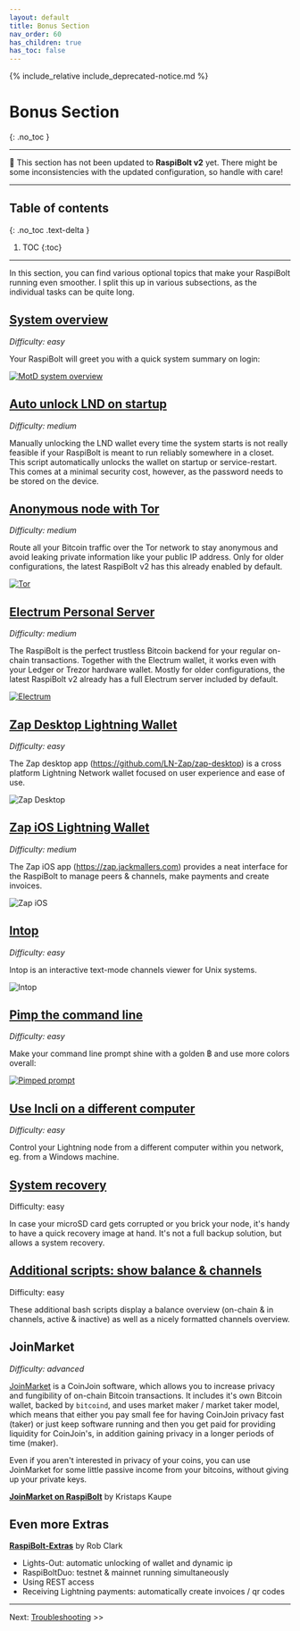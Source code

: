 ```yaml
---
layout: default
title: Bonus Section
nav_order: 60
has_children: true
has_toc: false
---
```

<!-- markdownlint-disable MD014 MD022 MD025 MD033 MD036 MD040 -->
{% include_relative include_deprecated-notice.md %}

# Bonus Section
{: .no_toc }

---

🚨 This section has not been updated to **RaspiBolt v2** yet.
There might be some inconsistencies with the updated configuration, so handle with care!

---
## Table of contents
{: .no_toc .text-delta }

1. TOC
{:toc}

---

In this section, you can find various optional topics that make your RaspiBolt running even smoother. I split this up in various subsections, as the individual tasks can be quite long.

## [System overview](raspibolt_61_system-overview.md)

*Difficulty: easy*

Your RaspiBolt will greet you with a quick system summary on login:

[![MotD system overview](images/60_status_overview.png)](raspibolt_61_system-overview.md)

## [Auto unlock LND on startup](raspibolt_6A_auto-unlock.md)

*Difficulty: medium*

Manually unlocking the LND wallet every time the system starts is not really feasible if your RaspiBolt is meant to run reliably somewhere in a closet. This script automatically unlocks the wallet on startup or service-restart. This comes at a minimal security cost, however, as the password needs to be stored on the device.

## [Anonymous node with Tor](raspibolt_69_tor.md)

*Difficulty: medium*

Route all your Bitcoin traffic over the Tor network to stay anonymous and avoid leaking private information like your public IP address.
Only for older configurations, the latest RaspiBolt v2 has this already enabled by default.

[![Tor](images/69_tor.png)](raspibolt_69_tor.md)

## [Electrum Personal Server](raspibolt_64_electrum.md)

*Difficulty: medium*

The RaspiBolt is the perfect trustless Bitcoin backend for your regular on-chain transactions.
Together with the Electrum wallet, it works even with your Ledger or Trezor hardware wallet.
Mostly for older configurations, the latest RaspiBolt v2 already has a full Electrum server included by default.

[![Electrum](images/60_eps_electrumwallet.png)](raspibolt_64_electrum.md)

## [Zap Desktop Lightning Wallet](raspibolt_71_zap.md)

*Difficulty: easy*

The Zap desktop app (https://github.com/LN-Zap/zap-desktop) is a cross platform Lightning Network wallet focused on user experience and ease of use.

![Zap Desktop](images/71_zap1_cropped.png)

## [Zap iOS Lightning Wallet](raspibolt_72_zap-ios.md)

*Difficulty: medium*

The Zap iOS app (https://zap.jackmallers.com) provides a neat interface for the RaspiBolt to manage peers & channels, make payments and create invoices.

![Zap iOS](images/72_zapios.png)

## [lntop](raspibolt_74_lntop.md)

*Difficulty: easy*

lntop is an interactive text-mode channels viewer for Unix systems.

![lntop](images/74_lntop.png)

## [Pimp the command line](raspibolt_62_commandline.md)

*Difficulty: easy*

Make your command line prompt shine with a golden ฿ and use more colors overall:

[![Pimped prompt](images/60_pimp_prompt_result.png)](raspibolt_62_commandline.md)

## [Use lncli on a different computer](raspibolt_66_remote_lncli.md)

*Difficulty: easy*

Control your Lightning node from a different computer within you network, eg. from a Windows machine.

## [System recovery](raspibolt_65_system-recovery.md)

Difficulty: easy

In case your microSD card gets corrupted or you brick your node, it's handy to have a quick recovery image at hand. It's not a full backup solution, but allows a system recovery.

## [Additional scripts: show balance & channels](raspibolt_67_additional-scripts.md)

Difficulty: easy

These additional bash scripts display a balance overview (on-chain & in channels, active & inactive) as well as a nicely formatted channels overview.

## JoinMarket

*Difficulty: advanced*

[JoinMarket](https://github.com/JoinMarket-Org/joinmarket-clientserver) is a CoinJoin software, which allows you to increase privacy and fungibility of on-chain Bitcoin transactions. It includes it's own Bitcoin wallet, backed by `bitcoind`, and uses market maker / market taker model, which means that either you pay small fee for having CoinJoin privacy fast (taker) or just keep software running and then you get paid for providing liquidity for CoinJoin's, in addition gaining privacy in a longer periods of time (maker).

Even if you aren't interested in privacy of your coins, you can use JoinMarket for some little passive income from your bitcoins, without giving up your private keys.

**[JoinMarket on RaspiBolt](https://github.com/kristapsk/raspibolt-extras/blob/master/joinmarket.md)** by Kristaps Kaupe

## Even more Extras

**[RaspiBolt-Extras](https://github.com/robclark56/RaspiBolt-Extras/blob/master/README.md)** by Rob Clark

* Lights-Out: automatic unlocking of wallet and dynamic ip
* RaspiBoltDuo: testnet & mainnet running simultaneously
* Using REST access
* Receiving Lightning payments: automatically create invoices / qr codes

---

Next: [Troubleshooting](raspibolt_70_troubleshooting.md) >>
